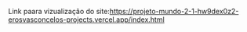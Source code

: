 Link paara vizualização do site:https://projeto-mundo-2-1-hw9dex0z2-erosvasconcelos-projects.vercel.app/index.html

